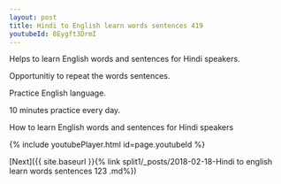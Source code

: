 ```yaml
---
layout: post
title: Hindi to English learn words sentences 419 
youtubeId: 8Eygft3DrmI
---
```

 
 
Helps to learn English words and sentences for Hindi speakers.

Opportunitiy to repeat the words sentences. 

Practice English language. 
 
10 minutes practice every day. 
 
How to learn English words and sentences for Hindi speakers 
 
{% include youtubePlayer.html id=page.youtubeId %}
 
 
[Next]({{ site.baseurl }}{% link  split1/_posts/2018-02-18-Hindi to english learn words sentences 123 .md%})
 
